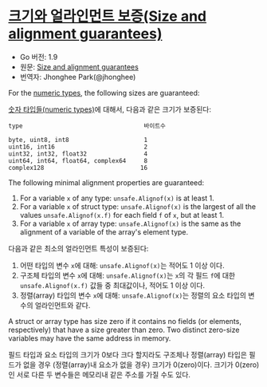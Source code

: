 # [크기와 얼라인먼트 보증(Size and alignment guarantees)](#size-and-alignment-guarantees)

* Go 버전: 1.9
* 원문: [Size and alignment guarantees](https://golang.org/ref/spec#Size_and_alignment_guarantees)
* 번역자: Jhonghee Park(@jhonghee)

For the [numeric types](/Types/numeric_types.html), the following sizes are guaranteed:

[숫자 타입들(numeric types)](/Types/numeric_types.html)에 대해서, 다음과 같은 크기가 보증된다:

```
type                                  바이트수

byte, uint8, int8                     1
uint16, int16                         2
uint32, int32, float32                4
uint64, int64, float64, complex64     8
complex128                           16
```

The following minimal alignment properties are guaranteed:

  1. For a variable `x` of any type: `unsafe.Alignof(x)` is at least 1.
  2. For a variable `x` of struct type: `unsafe.Alignof(x)` is the largest of all the values `unsafe.Alignof(x.f)` for each field `f` of `x`, but at least 1.
  3. For a variable `x` of array type: `unsafe.Alignof(x)` is the same as the alignment of a variable of the array's element type.

다음과 같은 최소의 얼라인먼트 특성이 보증된다:

 1. 어떤 타입의 변수 `x`에 대해: `unsafe.Alignof(x)`는 적어도 1 이상 이다.
 2. 구조체 타입의 변수 `x`에 대해: `unsafe.Alignof(x)`는 `x`의 각 필드 `f`에 대한 `unsafe.Alignof(x.f)` 값들 중 최대값이나, 적어도 1 이상 이다.
 3. 정렬(array) 타입의 변수 `x`에 대해: `unsafe.Alignof(x)`는 정렬의 요소 타입의 변수의 얼라인먼트와 같다.

A struct or array type has size zero if it contains no fields (or elements, respectively) that have a size greater than zero. Two distinct zero-size variables may have the same address in memory.

필드 타입과 요소 타입의 크기가 0보다 크다 할지라도 구조체나 정렬(array) 타입은 필드가 없을 경우 (정렬(array)내 요소가 없을 경우) 크기가 0(zero)이다. 크기가 0(zero)인 서로 다른 두 변수들은 메모리내 같은 주소를 가질 수도 있다.